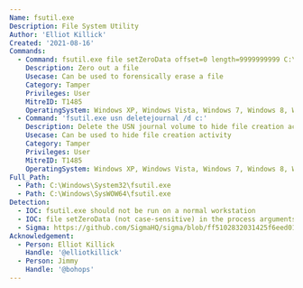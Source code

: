 ```yaml
---
Name: fsutil.exe
Description: File System Utility
Author: 'Elliot Killick'
Created: '2021-08-16'
Commands:
  - Command: fsutil.exe file setZeroData offset=0 length=9999999999 C:\Windows\Temp\payload.dll
    Description: Zero out a file
    Usecase: Can be used to forensically erase a file
    Category: Tamper
    Privileges: User
    MitreID: T1485
    OperatingSystem: Windows XP, Windows Vista, Windows 7, Windows 8, Windows 8.1, Windows 10
  - Command: 'fsutil.exe usn deletejournal /d c:'
    Description: Delete the USN journal volume to hide file creation activity
    Usecase: Can be used to hide file creation activity
    Category: Tamper
    Privileges: User
    MitreID: T1485
    OperatingSystem: Windows XP, Windows Vista, Windows 7, Windows 8, Windows 8.1, Windows 10
Full_Path:
  - Path: C:\Windows\System32\fsutil.exe
  - Path: C:\Windows\SysWOW64\fsutil.exe
Detection:
  - IOC: fsutil.exe should not be run on a normal workstation
  - IOC: file setZeroData (not case-sensitive) in the process arguments
  - Sigma: https://github.com/SigmaHQ/sigma/blob/ff5102832031425f6eed011dd3a2e62653008c94/rules/windows/process_creation/proc_creation_win_susp_fsutil_usage.yml
Acknowledgement:
  - Person: Elliot Killick
    Handle: '@elliotkillick'
  - Person: Jimmy
    Handle: '@bohops'
---
```

